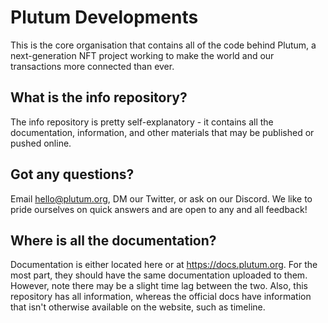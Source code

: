 # Plutum Developments
This is the core organisation that contains all of the code behind Plutum, a next-generation NFT project working to make the world and our transactions more connected than ever.

## What is the info repository?
The info repository is pretty self-explanatory - it contains all the documentation, information, and other materials that may be published or pushed online.

## Got any questions?
Email hello@plutum.org, DM our Twitter, or ask on our Discord. We like to pride ourselves on quick answers and are open to any and all feedback!

## Where is all the documentation?
Documentation is either located here or at https://docs.plutum.org. For the most part, they should have the same documentation uploaded to them. However, note there may be a slight time lag between the two. Also, this repository has all information, whereas the official docs have information that isn't otherwise available on the website, such as timeline.
